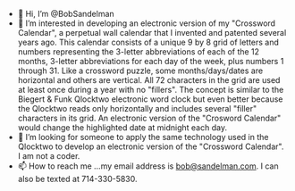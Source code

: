 - 👋 Hi, I’m @BobSandelman
- 👀 I’m interested in developing an electronic version of my "Crossword Calendar", a perpetual wall calendar that I invented and patented several years ago. This calendar consists of a unique 9 by 8 grid of letters and numbers representing the 3-letter abbreviations of each of the 12 months, 3-letter abbreviations for each day of the week, plus numbers 1 through 31. Like a crossword puzzle, some months/days/dates are horizontal and others are vertical.  All 72 characters in the grid are used at least once during a year with no "fillers". The concept is similar to the Biegert & Funk Qlocktwo electronic word clock but even better because the Qlocktwo reads only horizontally and includes several "filler" characters in its grid. An electronic version of the "Crosword Calendar" would change the highlighted date at midnight each day. 
- 💞️ I’m looking for someone to apply the same technology used in the Qlocktwo to develop an electronic version of the "Crossword Calendar". I am  not a coder.
- 📫 How to reach me ...my email address is bob@sandelman.com. I can also be texted at 714-330-5830.

<!---
BobSandelman/BobSandelman is a ✨ special ✨ repository because its `README.md` (this file) appears on your GitHub profile.
You can click the Preview link to take a look at your changes.
--->
